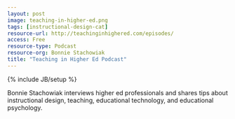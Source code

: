 ```yaml
---
layout: post
image: teaching-in-higher-ed.png
tags: [instructional-design-cat]
resource-url: http://teachinginhighered.com/episodes/
access: Free
resource-type: Podcast
resource-org: Bonnie Stachowiak
title: "Teaching in Higher Ed Podcast"
---
```

{% include JB/setup %}

Bonnie Stachowiak interviews higher ed professionals and shares tips about instructional design, teaching, educational technology, and educational psychology.
